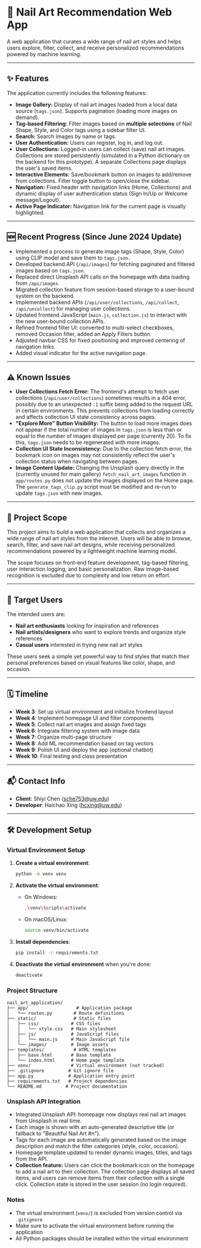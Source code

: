 # 💅 Nail Art Recommendation Web App

A web application that curates a wide range of nail art styles and helps users explore, filter, collect, and receive personalized recommendations powered by machine learning.

---

## ✨ Features

The application currently includes the following features:

- **Image Gallery:** Display of nail art images loaded from a local data source (`tags.json`). Supports pagination (loading more images on demand).
- **Tag-based Filtering:** Filter images based on **multiple selections** of Nail Shape, Style, and Color tags using a sidebar filter UI.
- **Search:** Search images by name or tags.
- **User Authentication:** Users can register, log in, and log out.
- **User Collections:** Logged-in users can collect (save) nail art images. Collections are stored persistently (simulated in a Python dictionary on the backend for this prototype). A separate Collections page displays the user's saved items.
- **Interactive Elements:** Save/bookmark button on images to add/remove from collections. Filter toggle button to open/close the sidebar.
- **Navigation:** Fixed header with navigation links (Home, Collections) and dynamic display of user authentication status (Sign In/Up or Welcome message/Logout).
- **Active Page Indicator:** Navigation link for the current page is visually highlighted.

---

## 🆕 Recent Progress (Since June 2024 Update)

- Implemented a process to generate image tags (Shape, Style, Color) using CLIP model and save them to `tags.json`.
- Developed backend API (`/api/images`) for fetching paginated and filtered images based on `tags.json`.
- Replaced direct Unsplash API calls on the homepage with data loading from `/api/images`.
- Migrated collection feature from session-based storage to a user-bound system on the backend.
- Implemented backend APIs (`/api/user/collections`, `/api/collect`, `/api/uncollect`) for managing user collections.
- Updated frontend JavaScript (`main.js`, `collection.js`) to interact with the new user-bound collection APIs.
- Refined frontend filter UI: converted to multi-select checkboxes, removed Occasion filter, added an Apply Filters button.
- Adjusted navbar CSS for fixed positioning and improved centering of navigation links.
- Added visual indicator for the active navigation page.

---

## ⚠️ Known Issues

- **User Collections Fetch Error:** The frontend's attempt to fetch user collections (`/api/user/collections`) sometimes results in a 404 error, possibly due to an unexpected `:1` suffix being added to the request URL in certain environments. This prevents collections from loading correctly and affects collection UI state consistency across pages.
- **"Explore More" Button Visibility:** The button to load more images does not appear if the total number of images in `tags.json` is less than or equal to the number of images displayed per page (currently 20). To fix this, `tags.json` needs to be regenerated with more images.
- **Collection UI State Inconsistency:** Due to the collection fetch error, the bookmark icon on images may not consistently reflect the user's collection status when navigating between pages.
- **Image Content Update:** Changing the Unsplash query directly in the (currently unused for main gallery) `fetch_nail_art_images` function in `app/routes.py` does not update the images displayed on the Home page. The `generate_tags_clip.py` script must be modified and re-run to update `tags.json` with new images.

---

## 📌 Project Scope

This project aims to build a web application that collects and organizes a wide range of nail art styles from the internet. Users will be able to browse, search, filter, and save nail art designs, while receiving personalized recommendations powered by a lightweight machine learning model.

The scope focuses on front-end feature development, tag-based filtering, user interaction logging, and basic personalization. Raw image-based recognition is excluded due to complexity and low return on effort.

---

## 👤 Target Users

The intended users are:

- **Nail art enthusiasts** looking for inspiration and references  
- **Nail artists/designers** who want to explore trends and organize style references  
- **Casual users** interested in trying new nail art styles  

These users seek a simple yet powerful way to find styles that match their personal preferences based on visual features like color, shape, and occasion.

---

## 🗓 Timeline

- **Week 3**: Set up virtual environment and initialize frontend layout  
- **Week 4**: Implement homepage UI and filter components  
- **Week 5**: Collect nail art images and assign fixed tags  
- **Week 6**: Integrate filtering system with image data  
- **Week 7**: Organize multi-page structure  
- **Week 8**: Add ML recommendation based on tag vectors  
- **Week 9**: Polish UI and deploy the app (optional chatbot)  
- **Week 10**: Final testing and class presentation  

---

## 📬 Contact Info

- **Client**: Shiyi Chen (sche753@uw.edu)  
- **Developer**: Haichao Xing (hcxing@uw.edu)

---

## 🛠 Development Setup

### Virtual Environment Setup

1. **Create a virtual environment**:
   ```bash
   python -m venv venv
   ```

2. **Activate the virtual environment**:
   - On Windows:
     ```bash
     .\venv\Scripts\activate
     ```
   - On macOS/Linux:
     ```bash
     source venv/bin/activate
     ```

3. **Install dependencies**:
   ```bash
   pip install -r requirements.txt
   ```

4. **Deactivate the virtual environment** when you're done:
   ```bash
   deactivate
   ```

### Project Structure
```
nail_art_application/
├── app/                  # Application package
│   └── routes.py        # Route definitions
├── static/              # Static files
│   ├── css/            # CSS files
│   │   └── style.css   # Main stylesheet
│   ├── js/             # JavaScript files
│   │   └── main.js     # Main JavaScript file
│   └── images/         # Image assets
├── templates/           # HTML templates
│   ├── base.html       # Base template
│   └── index.html      # Home page template
├── venv/               # Virtual environment (not tracked)
├── .gitignore         # Git ignore file
├── app.py             # Application entry point
├── requirements.txt   # Project dependencies
└── README.md         # Project documentation
```

### Unsplash API Integration

- Integrated Unsplash API: homepage now displays real nail art images from Unsplash in real time.
- Each image is shown with an auto-generated descriptive title (or fallback to "Beautiful Nail Art #n").
- Tags for each image are automatically generated based on the image description and match the filter categories (style, color, occasion).
- Homepage template updated to render dynamic images, titles, and tags from the API.
- **Collection feature:** Users can click the bookmark icon on the homepage to add a nail art to their collection. The collection page displays all saved items, and users can remove items from their collection with a single click. Collection state is stored in the user session (no login required).

### Notes
- The virtual environment (`venv/`) is excluded from version control via `.gitignore`
- Make sure to activate the virtual environment before running the application
- All Python packages should be installed within the virtual environment 